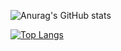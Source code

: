 ![Anurag's GitHub stats](https://github-readme-stats.vercel.app/api?username=Vamaka12&show_icons=true&theme=dark)


[![Top Langs](https://github-readme-stats.vercel.app/api/top-langs/?username=anuraghazra&exclude_repo=github-readme-stats,anuraghazra.github.io)](https://github.com/anuraghazra/github-readme-stats)
